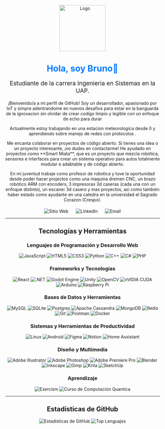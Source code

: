 <div align="center">
  <a href="https://github.com/tu-usuario">
  <img src="https://avatars.githubusercontent.com/u/tu-id-de-usuario?v=4" alt="Logo" width="150" height="150">
  </a>

  <h1 style="color:#007BFF;">Hola, soy Bruno👋</h1>
  <p style="font-size:1.2rem;">Estudiante de la carrera Ingenieria en Sistemas en la UAP.</p>

  <p>
    ¡Bienvenido/a a mi perfil de GitHub! Soy un desarrollador, apasionado por IoT  y simpre adentrandome en nuevos desafios para estar en la banguarda de la ignovacion sin olvidar de crear codigo limpio y legible con un enfoque de echo para durar
  </p>

  <p>
    Actualmente estoy trabajando en una estacion meteorologica desde 0 y aprendiendo sobre manejo de redes con protocolos </strong>.
  </p>


 <p>
  Me encanta colaborar en proyectos de código abierto. Si tienes una idea o un proyecto interesante, ¡no dudes en contactarme! He ayudado en proyectos como **Smart Miata**, que es un proyecto que mezcla robótica, sensores e interfaces para crear un sistema operativo para autos totalmente modular e adabtable y de código abierto.
</p>

<p>
En mi juventud trabaje como profesor de robotica y tuve la oportunidad desde poder hacer projectos como una maquina dremen CNC, un brazo robótico ARM con encoders, 3 impresoras 3d caseras (cada una con un enfoque distinto), un escaner 3d casero y mas proyectos, asi como también haber estado como ayudante en una catedra en la universidad el Sagrado Corazon (Crespo).
</p>




  <div style="margin-top: 20px;">
    <a href="https://tu-sitio-web.com" target="_blank" style="text-decoration: none; margin: 0 10px;">
      <img src="https://img.shields.io/badge/Sitio_Web-Enlace-informational?style=for-the-badge&logo=WorldWideWeb&logoColor=white&color=black" alt="Sitio Web">
    </a>
    <a href="https://www.linkedin.com/in/tu-usuario-de-linkedin" target="_blank" style="text-decoration: none; margin: 0 10px;">
      <img src="https://img.shields.io/badge/LinkedIn-Perfil-blue?style=for-the-badge&logo=linkedin&logoColor=white" alt="LinkedIn">
    </a>
    <a href="mailto:tu-correo@ejemplo.com" style="text-decoration: none; margin: 0 10px;">
      <img src="https://img.shields.io/badge/Email-Contacto-red?style=for-the-badge&logo=gmail&logoColor=white" alt="Email">
    </a>
  </div>
</div>

---

<h2 align="center">Tecnologías y Herramientas</h2>
<div align="center">
  <h3>Lenguajes de Programación y Desarrollo Web</h3>
  <img src="https://img.shields.io/badge/JavaScript-F7DF1E?style=for-the-badge&logo=javascript&logoColor=black" alt="JavaScript">
  <img src="https://img.shields.io/badge/HTML5-E34F26?style=for-the-badge&logo=html5&logoColor=white" alt="HTML5">
  <img src="https://img.shields.io/badge/CSS3-1572B6?style=for-the-badge&logo=css3&logoColor=white" alt="CSS3">
  <img src="https://img.shields.io/badge/Python-3776AB?style=for-the-badge&logo=python&logoColor=white" alt="Python">
  <img src="https://img.shields.io/badge/c++-%2300599C.svg?style=for-the-badge&logo=c%2B%2B&logoColor=white" alt="C++">
  <img src="https://img.shields.io/badge/c%23-%23239120.svg?style=for-the-badge&logo=csharp&logoColor=white" alt="C#">
  <img src="https://img.shields.io/badge/php-%23777BB4.svg?style=for-the-badge&logo=php&logoColor=white" alt="PHP">
</div>

<div align="center">
  <h3>Frameworks y Tecnologías</h3>
  <img src="https://img.shields.io/badge/React-61DAFB?style=for-the-badge&logo=react&logoColor=black" alt="React">
  <img src="https://img.shields.io/badge/.NET-5C2D91?style=for-the-badge&logo=.net&logoColor=white" alt=".NET">
  <img src="https://img.shields.io/badge/GODOT-%23FFFFFF.svg?style=for-the-badge&logo=godot-engine" alt="Godot Engine">
  <img src="https://img.shields.io/badge/unity-%23000000.svg?style=for-the-badge&logo=unity&logoColor=white" alt="Unity">
  <img src="https://img.shields.io/badge/OpenCV-%23white.svg?style=for-the-badge&logo=opencv&logoColor=white" alt="OpenCV">
  <img src="https://img.shields.io/badge/cuda-000000.svg?style=for-the-badge&logo=nVIDIA&logoColor=green" alt="nVIDIA CUDA">
  <img src="https://img.shields.io/badge/Arduino-00979D?style=for-the-badge&logo=Arduino&logoColor=white" alt="Arduino">
  <img src="https://img.shields.io/badge/-Raspberry_Pi-C51A4A?style=for-the-badge&logo=Raspberry-Pi" alt="Raspberry Pi">
</div>

<div align="center">
  <h3>Bases de Datos y Herramientas</h3>
  <img src="https://img.shields.io/badge/mysql-4479A1.svg?style=for-the-badge&logo=mysql&logoColor=white" alt="MySQL">
  <img src="https://img.shields.io/badge/sqlite-%2307405e.svg?style=for-the-badge&logo=sqlite&logoColor=white" alt="SQLite">
  <img src="https://img.shields.io/badge/postgres-%23316192.svg?style=for-the-badge&logo=postgresql&logoColor=white" alt="Postgres">
  <img src="https://img.shields.io/badge/cassandra-%231287B1.svg?style=for-the-badge&logo=apache-cassandra&logoColor=white" alt="Apache Cassandra">
  <img src="https://img.shields.io/badge/MongoDB-%234ea94b.svg?style=for-the-badge&logo=mongodb&logoColor=white" alt="MongoDB">
  <img src="https://img.shields.io/badge/redis-%23DD0031.svg?style=for-the-badge&logo=redis&logoColor=white" alt="Redis">
  <img src="https://img.shields.io/badge/git-%23F05033.svg?style=for-the-badge&logo=git&logoColor=white" alt="Git">
  <img src="https://img.shields.io/badge/Postman-FF6C37?style=for-the-badge&logo=postman&logoColor=white" alt="Postman">
  <img src="https://img.shields.io/badge/docker-%230db7ed.svg?style=for-the-badge&logo=docker&logoColor=white" alt="Docker">
</div>

<div align="center">
  <h3>Sistemas y Herramientas de Productividad</h3>
  <img src="https://img.shields.io/badge/Linux-FCC624?style=for-the-badge&logo=linux&logoColor=black" alt="Linux">
  <img src="https://img.shields.io/badge/Android-3DDC84?style=for-the-badge&logo=android&logoColor=white" alt="Android">
  <img src="https://img.shields.io/badge/figma-%23F24E1E.svg?style=for-the-badge&logo=figma&logoColor=white" alt="Figma">
  <img src="https://img.shields.io/badge/Notion-%23000000.svg?style=for-the-badge&logo=notion&logoColor=white" alt="Notion">
  <img src="https://img.shields.io/badge/home%20assistant-%2341BDF5.svg?style=for-the-badge&logo=home-assistant&logoColor=white" alt="Home Assistant">
</div>

<div align="center">
  <h3>Diseño y Multimedia</h3>
  <img src="https://img.shields.io/badge/adobe%20illustrator-%23FF9A00.svg?style=for-the-badge&logo=adobe%20illustrator&logoColor=white" alt="Adobe Illustrator">
  <img src="https://img.shields.io/badge/adobe%20photoshop-%2331A8FF.svg?style=for-the-badge&logo=adobe%20photoshop&logoColor=white" alt="Adobe Photoshop">
  <img src="https://img.shields.io/badge/Adobe%20Premiere%20Pro-9999FF.svg?style=for-the-badge&logo=Adobe%20Premiere%20Pro&logoColor=white" alt="Adobe Premiere Pro">
  <img src="https://img.shields.io/badge/blender-%23F5792A.svg?style=for-the-badge&logo=blender&logoColor=white" alt="Blender">
  <img src="https://img.shields.io/badge/Inkscape-e0e0e0?style=for-the-badge&logo=inkscape&logoColor=080A13" alt="Inkscape">
  <img src="https://img.shields.io/badge/Gimp-657D8B?style=for-the-badge&logo=gimp&logoColor=FFFFFF" alt="Gimp">
  <img src="https://img.shields.io/badge/Krita-203759?style=for-the-badge&logo=krita&logoColor=EEF37B" alt="Krita">
  <img src="https://img.shields.io/badge/SketchUp-005F9E?style=for-the-badge&logo=sketchup&logoColor=white" alt="SketchUp">
</div>

<div align="center">
  <h3>Aprendizaje</h3>
  <img src="https://img.shields.io/badge/Exercism-009CAB?style=for-the-badge&logo=exercism&logoColor=white" alt="Exercism">
  <img src="https://a11ybadges.com/badge?logo=ibm" alt="Curso de Computación Quantica">
</div>

---

<h2 align="center">Estadísticas de GitHub</h2>
<p align="center">
  <img src="https://github-readme-stats.vercel.app/api?username=tu-usuario&show_icons=true&theme=radical" alt="Estadísticas de GitHub">
  <img src="https://github-readme-stats.vercel.app/api/top-langs/?username=tu-usuario&layout=compact&theme=radical" alt="Top Lenguajes">
</p>
